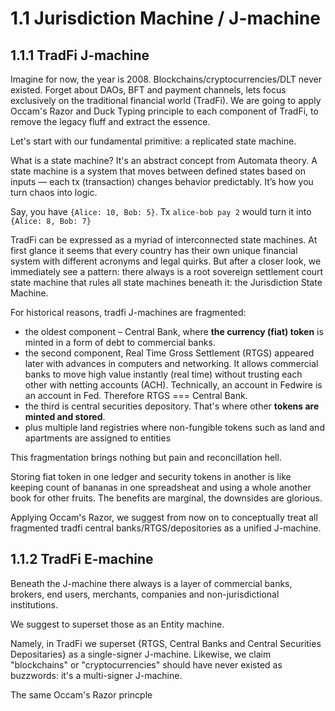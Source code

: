 # 1.1 Jurisdiction Machine / J-machine

## 1.1.1 TradFi J-machine

Imagine for now, the year is 2008. Blockchains/cryptocurrencies/DLT never existed. Forget about DAOs, BFT and payment channels, lets focus exclusively on the traditional financial world (TradFi). We are going to apply Occam's Razor and Duck Typing principle to each component of TradFi, to remove the legacy fluff and extract the essence.

Let's start with our fundamental primitive: a replicated state machine.

What is a state machine? It's an abstract concept from Automata theory. A state machine is a system that moves between defined states based on inputs — each tx (transaction) changes behavior predictably. It’s how you turn chaos into logic.

Say, you have `{Alice: 10, Bob: 5}`. Tx `alice-bob pay 2` would turn it into `{Alice: 8, Bob: 7}`

TradFi can be expressed as a myriad of interconnected state machines. At first glance it seems that every country has their own unique financial system with different acronyms and legal quirks. But after a closer look, we immediately see a pattern: there always is a root sovereign settlement court state machine that rules all state machines beneath it: the Jurisdiction State Machine.

For historical reasons, tradfi J-machines are fragmented:

* the oldest component – Central Bank, where **the currency (fiat) token** is minted in a form of debt to commercial banks.
* the second component, Real Time Gross Settlement (RTGS) appeared later with advances in computers and networking. It allows commercial banks to move high value instantly (real time) without trusting each other with netting accounts (ACH). Technically, an account in Fedwire is an account in Fed. Therefore RTGS === Central Bank.
* the third is central securities depository. That's where other **tokens are minted and stored**. 
* plus multiple land registries where non-fungible tokens such as land and apartments are assigned to entities

This fragmentation brings nothing but pain and reconcillation hell. 

Storing fiat token in one ledger and security tokens in another is like keeping count of bananas in one spreadsheat and using a whole another book for other fruits. The benefits are marginal, the downsides are glorious. 

Applying Occam's Razor, we suggest from now on to conceptually treat all fragmented tradfi central banks/RTGS/depositories as a unified J-machine. 

## 1.1.2 TradFi E-machine

Beneath the J-machine there always is a layer of commercial banks, brokers, end users, merchants, companies and non-jurisdictional institutions. 

We suggest to superset those as an Entity machine. 







Namely, in TradFi we superset {RTGS, Central Banks and Central Securities Depositaries} as a single-signer J-machine. Likewise, we claim "blockchains" or "cryptocurrencies" should have never existed as buzzwords: it's a multi-signer J-machine.

The same Occam's Razor princple 
